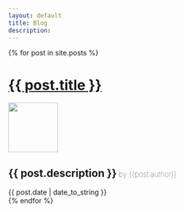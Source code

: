 ```yaml
---
layout: default
title: Blog
description: 
---
```


<div class="posts">
  {% for post in site.posts %}
  <div class="post">
      <h1 class="post-title"><a href="{{ post.url }}">{{ post.title }}</a></h1>
      <a href="{{ post.url }}"><img src="{{post.main_image}}" height="100"></a>
      <h2 class="post-description">{{ post.description }}<span style="font-weight:100;font-size:  0.7em;"> by {{post.author}}</span></h2>
      <span class="post-date">{{ post.date | date_to_string }}</span>
    </div>
  {% endfor %}
</div>

